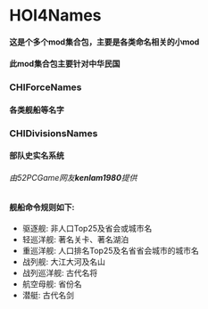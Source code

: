 # HOI4Names
#### 这是个多个mod集合包，主要是各类命名相关的小mod

#### 此mod集合包主要针对中华民国
### CHIForceNames
#### 各类舰船等名字

### CHIDivisionsNames
#### 部队史实名系统
###### 由52PCGame网友**kenlam1980**提供

#### 舰船命令规则如下:
* 驱逐舰: 		非人口Top25及省会或城市名
* 轻巡洋舰:		著名关卡、著名湖泊
* 重巡洋舰:		人口排名Top25及名省省会城市的城市名
* 战列舰:		大江大河及名山
* 战列巡洋舰:		古代名将
* 航空母舰:		省份名
* 潜艇:			古代名剑



